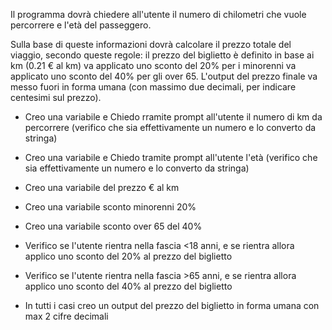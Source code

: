 Il programma dovrà chiedere all'utente il numero di chilometri che vuole percorrere e l'età del passeggero.

Sulla base di queste informazioni dovrà calcolare il prezzo totale del viaggio, secondo queste regole:
il prezzo del biglietto è definito in base ai km (0.21 € al km)
va applicato uno sconto del 20% per i minorenni
va applicato uno sconto del 40% per gli over 65.
L'output del prezzo finale va messo fuori in forma umana (con massimo due decimali, per indicare centesimi sul prezzo).

- Creo una variabile e Chiedo rramite prompt all'utente il numero di km da percorrere  (verifico che sia effettivamente un numero e lo converto da stringa)

- Creo una variabile e Chiedo tramite prompt all'utente l'età  (verifico che sia effettivamente un numero e lo converto da stringa)

- Creo una variabile del prezzo € al km
- Creo una variabile sconto minorenni 20%
- Creo una variabile sconto over 65 del 40%

- Verifico se l'utente rientra nella fascia <18 anni, e se rientra allora applico uno sconto del 20% al prezzo del biglietto

- Verifico se l'utente rientra nella fascia >65 anni, e se rientra allora applico uno sconto del 40% al prezzo del biglietto

- In tutti i casi creo un output del prezzo del biglietto in forma umana con max 2 cifre decimali 
     